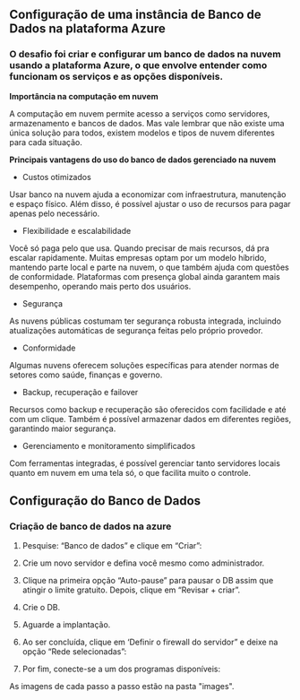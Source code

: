 ## Configuração de uma instância de Banco de Dados na plataforma Azure 

### **O desafio foi criar e configurar um banco de dados na nuvem usando a plataforma Azure, o que envolve entender como funcionam os serviços e as opções disponíveis.**

**Importância na computação em nuvem**

A computação em nuvem permite acesso a serviços como servidores, armazenamento e bancos de dados. Mas vale lembrar que não existe uma única solução para todos, existem modelos e tipos de nuvem diferentes para cada situação. 

**Principais vantagens do uso do banco de dados gerenciado na nuvem**

- Custos otimizados 

Usar banco na nuvem ajuda a economizar com infraestrutura, manutenção e espaço físico. Além disso, é possível ajustar o uso de recursos para pagar apenas pelo necessário. 

- Flexibilidade e escalabilidade 

Você só paga pelo que usa. Quando precisar de mais recursos, dá pra escalar rapidamente. Muitas empresas optam por um modelo híbrido, mantendo parte local e parte na nuvem, o que também ajuda com questões de conformidade. Plataformas com presença global ainda garantem mais desempenho, operando mais perto dos usuários. 

- Segurança  

As nuvens públicas costumam ter segurança robusta integrada, incluindo atualizações automáticas de segurança feitas pelo próprio provedor. 

- Conformidade 

Algumas nuvens oferecem soluções específicas para atender normas de setores como saúde, finanças e governo. 

- Backup, recuperação e failover 

Recursos como backup e recuperação são oferecidos com facilidade e até com um clique. Também é possível armazenar dados em diferentes regiões, garantindo maior segurança. 

- Gerenciamento e monitoramento simplificados 

Com ferramentas integradas, é possível gerenciar tanto servidores locais quanto em nuvem em uma tela só, o que facilita muito o controle. 

## Configuração do Banco de Dados

### **Criação de banco de dados na azure**

1. Pesquise: “Banco de dados” e clique em “Criar”: 

2. Crie um novo servidor e defina você mesmo como administrador. 

3. Clique na primeira opção “Auto-pause” para pausar o DB assim que atingir o limite gratuito. Depois, clique em “Revisar + criar”. 

4. Crie o DB. 

5. Aguarde a implantação. 

6. Ao ser concluída, clique em ‘Definir o firewall do servidor” e deixe na opção “Rede selecionadas”: 

7. Por fim, conecte-se a um dos programas disponíveis:  

As imagens de cada passo a passo estão na pasta "images".
